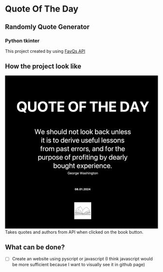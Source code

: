 # Quote Of The Day 
## Randomly Quote Generator 
### Python tkinter
This project created by using [FavQs API](https://favqs.com/api)
## How the project look like
![How the project look like](/img/Howitlooks.png)
Takes quotes and authors from API when clicked on the book button.

## What can be done?

- [ ] Create an website using pyscript or javascript (I think javascript would be more sufficient because I want to visually see it in github page) 
